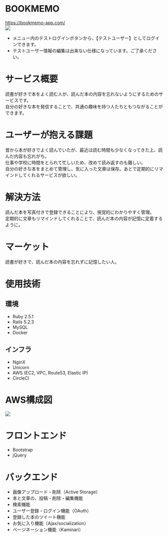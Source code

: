 # BOOKMEMO
https://bookmemo-app.com/<br>
<img src="https://user-images.githubusercontent.com/50639339/75736010-71b17700-5d3f-11ea-9705-1b2a44311bab.png">

- メニュー内のテストログインボタンから、【テストユーザー】としてログインできます。
- テストユーザー情報の編集は出来ない仕様になっています。ご了承ください。

# サービス概要

読書が好きで本をよく読む人が、読んだ本の内容を忘れないようにするためのサービスです。<br>
自分の好きな本を発信することで、共通の趣味を持つ人たちともつながることができます。

# ユーザーが抱える課題

昔から本が好きでよく読んでいたが、最近は読む時間も少なくなってきた上、読んだ内容も忘れがち。<br>
仕事や学校に時間をとられて忙しいため、改めて読み返すのも難しい。<br>
自分の好きな本をまとめて管理し、気に入った文章は保存。あとで定期的にリマインドしてくれるサービスが欲しい。

# 解決方法

読んだ本を写真付きで登録できることにより、視覚的にわかりやすく管理。<br>
定期的に文章もリマインドしてくれることで、読んだ本の内容が記憶に定着するように。

# マーケット

読書が好きで、読んだ本の内容を忘れずに記憶したい人。

# 使用技術

## 環境
- Ruby 2.5.1
- Rails 5.2.3
- MySQL
- Docker

## インフラ
- NginX
- Unicorn
- AWS (EC2, VPC, Route53, Elastic IP)
- CircleCI

# AWS構成図
<img src="https://user-images.githubusercontent.com/50639339/75868541-8b3fe500-5e4b-11ea-8407-d1ba8012c17c.png">

# フロントエンド
- Bootstrap
- jQuery

# バックエンド
- 画像アップロード・削除（Active Storage）
- 本と文章の、投稿・削除・編集機能
- 検索機能
- ユーザー登録・ログイン機能（OAuth）
- 登録した本のツイート機能
- お気に入り機能（Ajax/socialization）
- ページネーション機能（Kaminari）
